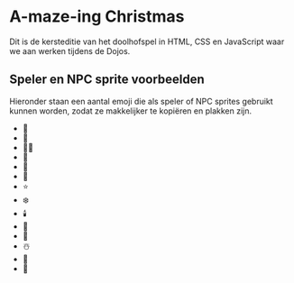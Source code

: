 # A-maze-ing Christmas

Dit is de kersteditie van het doolhofspel in HTML, CSS en JavaScript waar we
aan werken tijdens de Dojos.

## Speler en NPC sprite voorbeelden

Hieronder staan een aantal emoji die als speler of NPC sprites gebruikt kunnen
worden, zodat ze makkelijker te kopiëren en plakken zijn.

- 🎅
- 🤶
- 🧑‍🎄
- 🎄
- 🦌
- 🍪
- ⭐
- ❄️
- 🕯️
- 🎁
- 🔔
- ☃️
- 🌟
- 🎄
